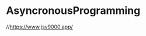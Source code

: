 # AsyncronousProgramming

<!-- echo "# AsyncronousProgramming" >> README.md
  git init
  git add README.md
  git commit -m "first commit"
  git branch -M main
  git remote add origin https://github.com/Jahirul-Islam-Jantu/AsyncronousProgramming.git
  git push -u origin main
  git remote add origin https://github.com/Jahirul-Islam-Jantu/AsyncronousProgramming.git
  git branch -M main
  git push -u origin main
   -->

<!-- https://developer.mozilla.org/en-US/docs/Learn/JavaScript/Asynchronous -->

//https://www.jsv9000.app/
